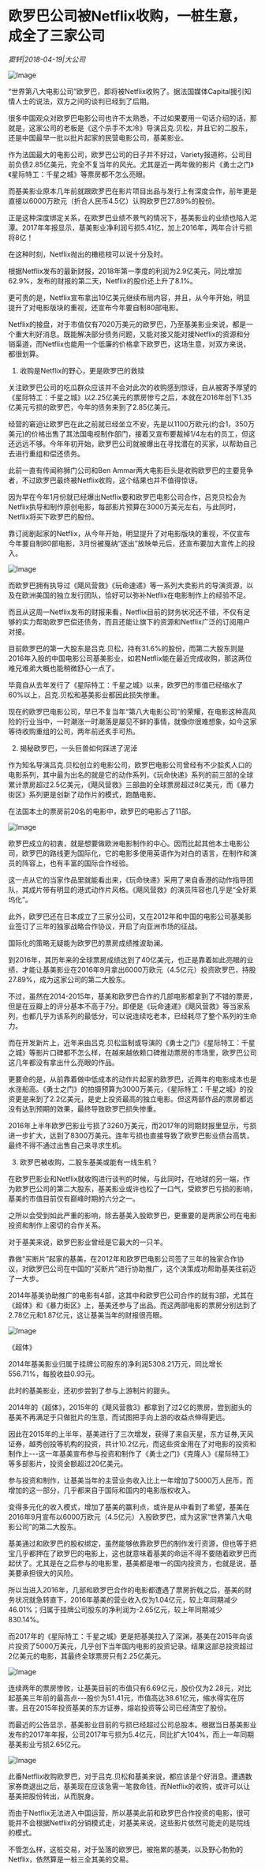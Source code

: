 # 欧罗巴公司被Netflix收购，一桩生意，成全了三家公司

*窦轩|2018-04-19|大公司*

![Image](http://p3.pstatp.com/large/pgc-image/15241855359578f1c17bb19)

“世界第八大电影公司”欧罗巴，即将被Netflix收购了。据法国媒体Capital援引知情人士的说法，双方之间的谈判已经到了后期。

很多中国观众对欧罗巴电影公司也许不太熟悉，不过如果要用一句话介绍的话，那就是，这家公司的老板是《这个杀手不太冷》导演吕克.贝松，并且它的二股东，还是中国最早一批以批片起家的民营电影公司，基美影业。

作为法国最大的电影公司，欧罗巴公司的日子并不好过，Variety报道称，公司目前负债2.85亿美元，完全不复当年的风光。尤其是近一两年做的影片《勇士之门》《星际特工：千星之城》等票房都不怎么亮眼。

而基美影业原本几年前就跟欧罗巴在影片项目出品与发行上有深度合作，前年更是直接以6000万欧元（折合人民币4.5亿）认购欧罗巴27.89%的股份。

正是这种深度绑定关系，在欧罗巴业绩不景气的情况下，基美影业的业绩也陷入泥潭。2017年年报显示，基美影业净利润亏损5.41亿，加上2016年，两年合计亏损将8亿！

在这种时刻，Netflix抛出的橄榄枝可以说十分及时。

根据Netflix发布的最新财报，2018年第一季度的利润为2.9亿美元，同比增加62.9%，发布的财报的第二天，Netflix的股价还上升了8.1%。

更可贵的是，Netflix宣布拿出10亿美元继续布局内容，并且，从今年开始，明显提升了对电影版块的重视，还宣布今年要自制80部电影。

Netflix的接盘，对于市值仅有7020万美元的欧罗巴，乃至基美影业来说，都是一个重大利好消息。既能解决部分债务问题，又能对接又能对接Netflix的资源和分销渠道，而Netflix也能用一个低廉的价格拿下欧罗巴，这场生意，对双方来说，都很划算。

1. 收购是Netflix的野心，更是欧罗巴的救赎

关注欧罗巴公司的吃瓜群众应该并不会对此次的收购感到惊讶，自从被寄予厚望的《星际特工：千星之城》以2.25亿美元的票房惨亏之后，本就在2016年创下1.35亿美元亏损的欧罗巴，今年的债务来到了2.85亿美元。

经营的窘迫让欧罗巴在此之前就已经坐立不安，先是以1100万欧元(约合1，350万美元)的价格出售了其法国电视制作部门，接着又宣布要裁掉1/4左右的员工，但这还远远不够。今年年初开始，欧罗巴公司就被爆出在寻找潜在的买家，以帮助自己去进行重组和偿还债务。

此前一直有传闻称狮门公司和Ben Ammar两大电影巨头是收购欧罗巴的主要竞争者，不过欧罗巴最终被Netflix收购，这个结果也并不值得惊讶。

因为早在今年1月份就已经爆出Netflix要和欧罗巴电影公司合作，吕克贝松会为Netflix执导和制作原创电影，每部影片预算在3000万美元左右，与此同时，Netflix将买下欧罗巴的股份。

靠订阅剧起家的Netflix，从今年开始，明显提升了对电影版块的重视，不仅宣布今年要自制80部电影，3月份被戛纳“逐出”放映单元后，还宣布要加大宣传上的投入。

![Image](http://p3.pstatp.com/large/pgc-image/15241855359626602b6376d)

而欧罗巴拥有执导过《飓风营救》《玩命速递》等一系列大卖影片的导演资源，以及在欧洲美国的独立发行团队，恰好可以弥补Netflix在电影制作上的经验不足。

而且从这周一Netflix发布的财报来看，Netflix目前的财务状况还不错，不仅有足够的实力帮助欧罗巴偿还债务，而且还能让旗下的资源和Netflix广泛的订阅用户对接。

目前欧罗巴的第一大股东是吕克.贝松，持有31.6%的股份，而第二大股东则是2016年入股的中国电影公司基美影业，如若Netflix能在最近完成收购，那这两位难兄难弟大概也能稍微舒心一点了。

毕竟自从去年发行了《星际特工：千星之城》以来，欧罗巴的市值已经缩水了60%以上，吕克.贝松和基美影业都因此损失惨重。

现在的欧罗巴电影公司，早已不复当年“第八大电影公司”的荣耀，在电影这种高风险的行业当中，一时潮涨一时潮落是屡见不鲜的事情，就像你很难想象，如今这家等待收购重组的公司，两年前还炙手可热。

2. 揭秘欧罗巴，一头巨兽如何踩进了泥淖

作为知名导演吕克.贝松创立的电影公司，欧罗巴电影公司曾经有不少脍炙人口的电影系列，其中最为出名的就是它的动作系列，《玩命快递》系列的前三部的全球累计票房超过2.5亿美元，《飓风营救》三部曲的全球票房超过8亿美元，而《暴力街区》系列更是创新了动作片的模式，跑酷电影。

在法国本土的票房前20名的电影中，欧罗巴的电影占了11部。

![Image](http://p1.pstatp.com/large/pgc-image/15241855359027ff0d9c2a3)

欧罗巴成立的初衷，就是想要做欧洲电影制作的中心。因而比起其他本土电影公司，欧罗巴的路线更为国际化，它的电影多使用英语作为对白的语言，在制作和演员的阵容上，也有丰富的国际合作经验。

这一点从它的当家作品里就能看出来，《玩命快递》采用了来自香港的动作指导团队，其成片带有明显的港式动作片风格。《飓风营救》的演员阵容也几乎是“全好莱坞化”。

此外，欧罗巴还在日本成立了三家分公司，又在2012年和中国的电影公司基美影业签订了三年的独家战略合作协议，开启了向亚洲市场的征战。

国际化的策略无疑能为欧罗巴的票房成绩推波助澜。

到2016年，其历年来的全球票房成绩达到了40亿美元，也正是靠着如此亮眼的业绩，才能让基美影业在2016年9月拿出6000万欧元（4.5亿元）投资欧罗巴，持股27.89%，成为这家公司的第二大股东。

不过，虽然在2014-2015年，基美和欧罗巴合作的几部电影都拿到了不错的票房，但是在豆瓣上的评分基本不高于7分。即便是《玩命速递》《飓风营救》等当家系列，也都几乎为该系列的最低分，可以说连续吃老本，已经耗尽了整个系列的生命力。

而在开发新片上，近年来由吕克.贝松监制或导演的《勇士之门》《星际特工：千星之城》等影片口碑都不怎么样，在越来越依赖口碑推动票房的市场里，欧罗巴公司这几年都没有拿出什么亮眼的作品。

更要命的是，从前靠着做中低成本的动作片起家的欧罗巴，近两年的电影成本也是水涨船高。《勇士之门》的拍摄预算为3000万美元，《星际特工：千星之城》的投资更是来到了2.2亿美元，是史上投资最高的独立电影。但这两部作品的票房都远没有达到预期的效果，最终导致欧罗巴损失惨重。

2016年上半年欧罗巴影业亏损了3260万美元，而2017年的同期财报里显示，亏损进一步扩大，达到了8300万美元。连年亏损也直接导致了欧罗巴影业债台高筑，最终不得不通过出售自己来寻求生机。

3. 欧罗巴被收购，二股东基美或能有一线生机？

在欧罗巴影业和Netflix就收购进行谈判的时候，与此同时，在地球的另一端，作为欧罗巴公司的第二大股东，基美影业或许也松了一口气，受欧罗巴亏损的影响，基美的市值目前仅有巅峰时期的六分之一。

之所以会受到如此严重的影响，除去基美入股欧罗巴，更重要的是两家公司在电影投资和制作上密切的合作关系。

对于基美来说，欧罗巴影业曾经是它最大的一只羊。

靠做“买断片”起家的基美，在2012年和欧罗巴电影公司签了三年的独家合作协议，对欧罗巴公司在中国的“买断片”进行协助推广，这个决策成功帮助基美往前迈了一大步。

2014年基美协助推广的电影有4部，这其中和欧罗巴公司合作的就有3部，尤其在《超体》和《暴力街区》上，基美还参与了出品。而这两部电影的票房分别达到了2.78亿元和1.87亿元，这让基美当年的财报很亮眼。

![Image](http://p3.pstatp.com/large/pgc-image/15241855367420d1e7de021)

《超体》

2014年基美影业归属于挂牌公司股东的净利润5308.21万元，同比增长556.71%，每股收益0.93元。

此时的基美影业，还初步尝到了参与上游制片的甜头。

2014年的《超体》，2015年的《飓风营救3》都拿到了过2亿的票房，尝到甜头的基美不再满足于只做批片的生意，而试图把手向上游的收益点伸得更远。

因此在2015年的上半年，基美进行了三次增发，获得了来自天星，东方证券,天风证券，越秀创投等机构的投资，共计10.2亿元，而这些资金用在了对电影的投资和制作上---这一年基美宣布参与投资和制作了《勇士之门》《克隆人》《星际特工》等多部影片，投资金额超过20亿美元。

参与投资和制作，让基美当年的主营业务收入比上一年增加了5000万人民币，而增加的这一部分，几乎都来自于国际和国内的电影版权收入。

变得多元化的收入模式，增加了基美的赢利点，或许是从中看到了希望，基美在2016年9月宣布以6000万欧元（4.5亿元）入股欧罗巴，成为这家“世界第八大电影公司”的第二大股东。

基美通过和欧罗巴的股权绑定，虽然能够依靠欧罗巴的制作发行资源，但也等于把宝几乎都押在了欧罗巴的电影上，这也就意味着基美的命运不得不要随着欧罗巴而起伏了。尤其是在之后参与的电影里，基美都是唯一的国内投资方，也就是说，基美要承担很大的风险。

所以当进入2016年，几部和欧罗巴合作的电影都遭遇了票房折戟之后，基美的财务状况就急转直下，2016年基美的营业收入仅为1.04亿元，较上年同期减少46.01%；归属于挂牌公司股东的净利润为-2.65亿元，较上年同期减少830.14%。

而2017年的《星际特工：千星之城》更是把基美拉入了深渊，基美在2015年向该片投资了5000万美元，几乎创下当年国内电影的投资记录。结果这部总投资超过2亿美元的电影，其最终全球票房只有2.25亿美元。

![Image](http://p1.pstatp.com/large/pgc-image/152418553621308098f5825)

连续两年的票房惨败，让基美目前的市值只有6.69亿元，股价仅为2.28元，对比起基美三年前的最高点---股价为51.41元，市值高达38.61亿元，缩水得实在厉害。且在2015年投资基美的东方证券，熔岩投资等公司已经清空了股份。

而最近的公告显示，基美影业目前的亏损已经超过公司总股本。根据当日基美影业发布的2017年年报，公司2017年亏损为5.4亿元，同比扩大104%，而上一年同期基美影业亏损2.65亿元。

![Image](http://p1.pstatp.com/large/pgc-image/1524185536322c34cddb2fc)

此番Netflix收购欧罗巴，对于吕克.贝松和基美来说，都应该是个好消息。遭遇数家券商退出之后，基美现在应该急需一笔救命钱，而Netflix的收购，或许可以让基美把股份转出，从而脱身。

而由于Netflix无法进入中国运营，所以基美此前和欧罗巴合作投资的电影，很可能并不会根据Netflix的分销模式走，对基美来说，这些影片依然可能走的是院线的模式。

不管怎么样，这桩交易，对于坠落的欧罗巴，被拖累的基美，以及野心勃勃的Netflix，依然算是一桩三全其美的交易。

